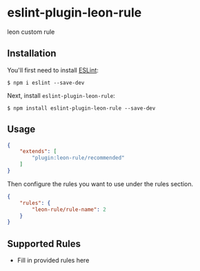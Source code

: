 # eslint-plugin-leon-rule

leon custom rule

## Installation

You'll first need to install [ESLint](http://eslint.org):

```
$ npm i eslint --save-dev
```

Next, install `eslint-plugin-leon-rule`:

```
$ npm install eslint-plugin-leon-rule --save-dev
```


## Usage

```json
{
    "extends": [
        "plugin:leon-rule/recommended"
    ]
}
```


Then configure the rules you want to use under the rules section.

```json
{
    "rules": {
        "leon-rule/rule-name": 2
    }
}
```

## Supported Rules

* Fill in provided rules here





